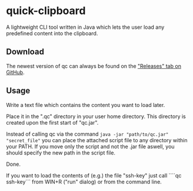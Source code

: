 # quick-clipboard
A lightweight CLI tool written in Java which lets the user load any predefined content into the clipboard.

## Download
The newest version of qc can always be found on the ["Releases" tab on GitHub](https://github.com/nwawrzyniak/quick-clipboard/releases).

## Usage
Write a text file which contains the content you want to load later.

Place it in the ".qc" directory in your user home directory. This directory is created upon the first start of "qc.jar".

Instead of calling qc via the command ```java -jar "path/to/qc.jar" "secret_file"``` you can place the attached script file to any directory within your PATH. If you move only the script and not the .jar file aswell, you should specify the new path in the script file.

Done.

If you want to load the contents of (e.g.) the file "ssh-key" just call ````qc ssh-key``` from WIN+R ("run" dialog) or from the command line.
